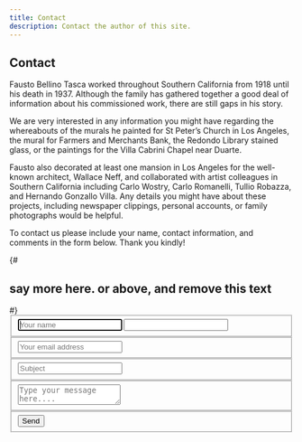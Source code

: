 ```yaml
---
title: Contact
description: Contact the author of this site.
---
```

## Contact

Fausto Bellino Tasca worked throughout Southern California from 1918 until his death in 1937. Although the family has gathered together a good deal of information about his commissioned work, there are still gaps in his story.

We are very interested in any information you might have regarding the whereabouts of the murals he painted for St Peter’s Church in Los Angeles, the mural for Farmers and Merchants Bank, the Redondo Library stained glass, or the paintings for the Villa Cabrini Chapel near Duarte.

Fausto also decorated at least one mansion in Los Angeles for the well-known architect, Wallace Neff, and collaborated with artist colleagues in Southern California including Carlo Wostry,  Carlo Romanelli, Tullio Robazza, and Hernando Gonzallo Villa. Any details you might have about these projects, including newspaper clippings, personal accounts, or family photographs would be helpful.

To contact us please include your name, contact information, and comments in the form below. Thank you kindly!

<form id="contact" name="Fausto Tasca website inquiry" action="/form-success.html" method="POST" data-netlify="true" netlify-honeypot="bot-field">
  {# <h2>say more here. or above, and remove this text</h4> #}
  <fieldset>
    <input placeholder="Your name" type="text" name="name" tabindex="1" required autofocus>
    <input class="other-form-field" name="bot-field">
  </fieldset>
  <fieldset>
    <input placeholder="Your email address" type="email" name="email" tabindex="2" required>
  </fieldset>
  <fieldset>
    <input placeholder="Subject" type="text" name="subject" tabindex="3" required>
  </fieldset>
  <fieldset>
    <textarea placeholder="Type your message here...." name="message" tabindex="4" required></textarea>
  </fieldset>
  <fieldset>
    <button name="submit" type="submit" id="contact-submit" data-submit="...Sending">Send</button>
  </fieldset>
</form>
